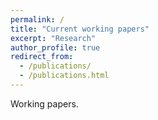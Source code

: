 ```yaml
---
permalink: /
title: "Current working papers"
excerpt: "Research"
author_profile: true
redirect_from: 
  - /publications/
  - /publications.html
---
```



Working papers.
